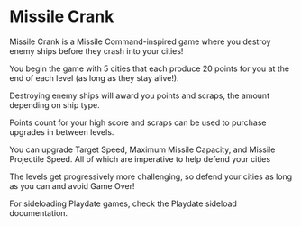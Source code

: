 # Missile Crank
Missile Crank is a Missile Command-inspired game where you destroy enemy ships before they crash into your cities!

You begin the game with 5 cities that each produce 20 points for you at the end of each level (as long as they stay alive!).

Destroying enemy ships will award you points and scraps, the amount depending on ship type.

Points count for your high score and scraps can be used to purchase upgrades in between levels.

You can upgrade Target Speed, Maximum Missile Capacity, and Missile Projectile Speed. All of which are imperative to help defend your cities

The levels get progressively more challenging, so defend your cities as long as you can and avoid Game Over!

For sideloading Playdate games, check the Playdate sideload documentation.
